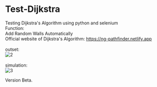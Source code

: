 # Test-Dijkstra
Testing Dijkstra's Algorithm using python and selenium<br />
Function:<br />
Add Random Walls Automatically<br />
Official website of Dijkstra's Algorithm: https://ng-pathfinder.netlify.app<br />
<br />
outset:<br />
![2](https://user-images.githubusercontent.com/112033771/198104577-95912806-2e1d-47a1-b486-a118155894ca.JPG)<br />
<br />
simulation:<br />
![3](https://user-images.githubusercontent.com/112033771/198104839-2968e9b4-6e61-41cf-ac7a-18bf97882d25.JPG)<br />

Version Beta.
